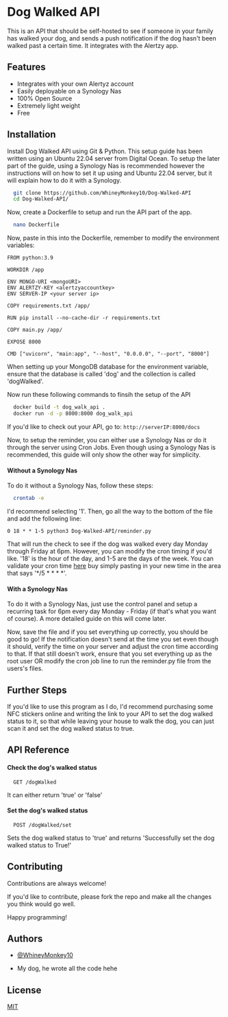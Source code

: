 
# Dog Walked API

This is an API that should be self-hosted to see if someone in your family has walked your dog, and sends a push notification if the dog hasn't been walked past a certain time. It integrates with the Alertzy app.

## Features

- Integrates with your own Alertyz account
- Easily deployable on a Synology Nas
- 100% Open Source
- Extremely light weight
- Free


## Installation

Install Dog Walked API using Git & Python. This setup guide has been written using an Ubuntu 22.04 server from Digital Ocean. To setup the later part of the guide, using a Synology Nas is recommended however the instructions will on how to set it up using and Ubuntu 22.04 server, but it will explain how to do it with a Synology.

```bash
  git clone https://github.com/WhineyMonkey10/Dog-Walked-API
  cd Dog-Walked-API/
```

Now, create a Dockerfile to setup and run the API part of the app.

```bash
  nano Dockerfile
```

Now, paste in this into the Dockerfile, remember to modify the environment variables:

```
FROM python:3.9

WORKDIR /app

ENV MONGO-URI <mongoURI>
ENV ALERTZY-KEY <alertzyaccountkey>
ENV SERVER-IP <your server ip>

COPY requirements.txt /app/

RUN pip install --no-cache-dir -r requirements.txt

COPY main.py /app/

EXPOSE 8000

CMD ["uvicorn", "main:app", "--host", "0.0.0.0", "--port", "8000"]
```

When setting up your MongoDB database for the environment variable, ensure that the database is called 'dog' and the collection is called 'dogWalked'.

Now run these following commands to finsih the setup of the API

```bash
  docker build -t dog_walk_api .
  docker run -d -p 8000:8000 dog_walk_api
```

If you'd like to check out your API, go to: ```http://serverIP:8000/docs```

Now, to setup the reminder, you can either use a Synology Nas or do it through the server using Cron Jobs. Even though using a Synology Nas is recommended, this guide will only show the other way for simplicity.

#### Without a Synology Nas

To do it without a Synology Nas, follow these steps:

```bash
  crontab -e
```
I'd recommend selecting '1'. Then, go all the way to the bottom of the file and add the following line:

```0 18 * * 1-5 python3 Dog-Walked-API/reminder.py```

That will run the check to see if the dog was walked every day Monday through Friday at 6pm. However, you can modify the cron timing if you'd like. '18' is the hour of the day, and 1-5 are the days of the week. You can validate your cron time [here](https://crontab.cronhub.io/) buy simply pasting in your new time in the area that says '*/5 * * * *'.

#### With a Synology Nas

To do it with a Synology Nas, just use the control panel and setup a recurring task for 6pm every day Monday - Friday (if that's what you want of course). A more detailed guide on this will come later.

Now, save the file and if you set everything up correctly, you should be good to go! If the notification doesn't send at the time you set even though it should, verify the time on your server and adjust the cron time according to that. If that still doesn't work, ensure that you set everything up as the root user OR modify the cron job line to run the reminder.py file from the users's files.

## Further Steps

If you'd like to use this program as I do, I'd recommend purchasing some NFC stickers online and writing the link to your API to set the dog walked status to it, so that while leaving your house to walk the dog, you can just scan it and set the dog walked status to true.
## API Reference

#### Check the dog's walked status

```http
  GET /dogWalked
```

It can either return 'true' or 'false'


#### Set the dog's walked status

```http
  POST /dogWalked/set
```

Sets the dog walked status to 'true' and returns 'Successfully set the dog walked status to True!'

## Contributing

Contributions are always welcome!

If you'd like to contribute, please fork the repo and make all the changes you think would go well.

Happy programming!

## Authors

- [@WhineyMonkey10](https://www.github.com/whineymonkey10)

- My dog, he wrote all the code hehe
## License

[MIT](https://choosealicense.com/licenses/mit/)

